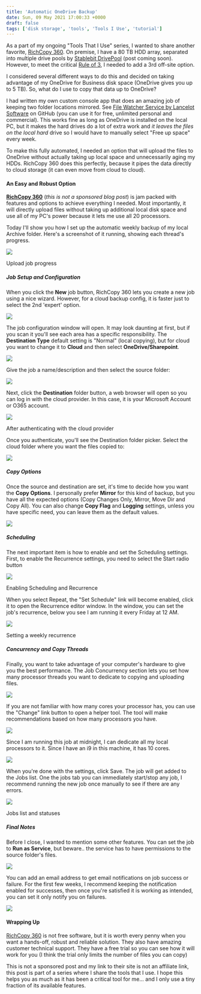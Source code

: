```yaml
---
title: 'Automatic OneDrive Backup'
date: Sun, 09 May 2021 17:00:33 +0000
draft: false
tags: ['disk storage', 'tools', 'Tools I Use', 'tutorial']
---
```


As a part of my ongoing "Tools That I Use" series, I wanted to share another favorite, [RichCopy 360](https://www.gurusquad.com/GSRICHCOPY360). On premise, I have a 80 TB HDD array, separated into multiple drive pools by [Stablebit DrivePool](https://stablebit.com/DrivePool) (post coming soon). However, to meet the critical [Rule of 3](https://www.hanselman.com/blog/the-computer-backup-rule-of-three), I needed to add a 3rd off-site option.

I considered several different ways to do this and decided on taking advantage of my OneDrive for Business disk space (OneDrive gives you up to 5 TB). So, what do I use to copy that data up to OneDrive?

I had written my own custom console app that does an amazing job of keeping two folder locations mirrored. See [File Watcher Service by Lancelot Software](https://github.com/LanceMcCarthy/Lancelot.Services/blob/main/src/FileWatcher.Service/README.md) on GitHub (you can use it for free, unlimited personal and commercial). This works fine as long as OneDrive is installed on the local PC, but it makes the hard drives do a lot of extra work and _it leaves the files on the local hard_ drive so I would have to manually select "Free up space" every week.

To make this fully automated, I needed an option that will upload the files to OneDrive without actually taking up local space and unnecessarily aging my HDDs. RichCopy 360 does this perfectly, because it pipes the data directly to cloud storage (it can even move from cloud to cloud).

#### An Easy and Robust Option

**[RichCopy 360](https://www.gurusquad.com/GSRICHCOPY360)** (_this is not a sponsored blog post_) is jam packed with features and options to achieve everything I needed. Most importantly, it will directly upload files without taking up additional local disk space and use all of my PC's power because it lets me use all 20 processors.

Today I'll show you how I set up the automatic weekly backup of my local Archive folder. Here's a screenshot of it running, showing each thread's progress.

![](/wp-content/uploads/2021/05/image-14-1024x561.png)

Upload job progress

##### Job Setup and Configuration

When you click the **New** job button, RichCopy 360 lets you create a new job using a nice wizard. However, for a cloud backup config, it is faster just to select the 2nd 'expert' option.

![](/wp-content/uploads/2021/05/image-4-1024x557.png)

The job configuration window will open. It may look daunting at first, but if you scan it you'll see each area has a specific responsibility. The **Destination Type** default setting is "Normal" (local copying), but for cloud you want to change it to **Cloud** and then select **OneDrive/Sharepoint**.

![](/wp-content/uploads/2021/05/image-5.png)

Give the job a name/description and then select the source folder:

![](/wp-content/uploads/2021/05/image-2.png)

Next, click the **Destination** folder button, a web browser will open so you can log in with the cloud provider. In this case, it is your Microsoft Account or O365 account.

![](/wp-content/uploads/2021/05/image-6.png)

After authenticating with the cloud provider

Once you authenticate, you'll see the Destination folder picker. Select the cloud folder where you want the files copied to:

![](/wp-content/uploads/2021/05/image-7.png)

##### Copy Options

Once the source and destination are set, it's time to decide how you want the **Copy Options**. I personally prefer **Mirror** for this kind of backup, but you have all the expected options (Copy Changes Only, Mirror, Move Dir and Copy All). You can also change **Copy Flag** and **Logging** settings, unless you have specific need, you can leave them as the default values.

![](/wp-content/uploads/2021/05/image-8.png)

##### Scheduling

The next important item is how to enable and set the Scheduling settings. First, to enable the Recurrence settings, you need to select the Start radio button

![](/wp-content/uploads/2021/05/image-10.png)

Enabling Scheduling and Recurrence

When you select Repeat, the "Set Schedule" link will become enabled, click it to open the Recurrence editor window. In the window, you can set the job's recurrence, below you see I am running it every Friday at 12 AM.

![](/wp-content/uploads/2021/05/image-9.png)

Setting a weekly recurrence

##### Concurrency and Copy Threads

Finally, you want to take advantage of your computer's hardware to give you the best performance. The Job Concurrency section lets you set how many processor threads you want to dedicate to copying and uploading files.

![](/wp-content/uploads/2021/05/image-11.png)

If you are not familiar with how many cores your processor has, you can use the "Change" link button to open a helper tool. The tool will make recommendations based on how many processors you have.

![](/wp-content/uploads/2021/05/image-12.png)

Since I am running this job at midnight, I can dedicate all my local processors to it. Since I have an i9 in this machine, it has 10 cores.

![](/wp-content/uploads/2021/05/image-13-1024x207.png)

When you're done with the settings, click Save. The job will get added to the Jobs list. One the jobs tab you can immediately start/stop any job, I recommend running the new job once manually to see if there are any errors.

![](/wp-content/uploads/2021/05/image-16-1024x557.png)

Jobs list and statuses

##### Final Notes

Before I close, I wanted to mention some other features. You can set the job to **Run as Service**, but beware.. the service has to have permissions to the source folder's files.

![](/wp-content/uploads/2021/05/image-18.png)

You can add an email address to get email notifications on job success or failure. For the first few weeks, I recommend keeping the notification enabled for successes, then once you're satisfied it is working as intended, you can set it only notify you on failures.

![](/wp-content/uploads/2021/05/image-17.png)

#### Wrapping Up

[RichCopy 360](https://www.gurusquad.com/GSRICHCOPY360) is not free software, but it is worth every penny when you want a hands-off, robust and reliable solution. They also have amazing customer technical support. They have a free trial so you can see how it will work for you (I think the trial only limits the number of files you can copy)

This is not a sponsored post and my link to their site is not an affiliate link, this post is part of a series where I share the tools that I use. I hope this helps you as much as it has been a critical tool for me... and I only use a tiny fraction of its available features.